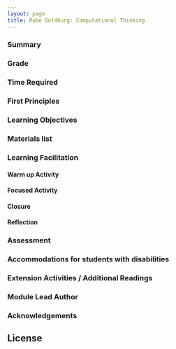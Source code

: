 ```yaml
---
layout: page
title: Rube Goldburg: Computational Thinking
---
```

### Summary

### Grade

### Time Required

### First Principles

### Learning Objectives

### Materials list

### Learning Facilitation

#### Warm up Activity

#### Focused Activity

#### Closure

#### Reflection

### Assessment

### Accommodations for students with disabilities

### Extension Activities / Additional Readings

### Module Lead Author

### Acknowledgements

## License
